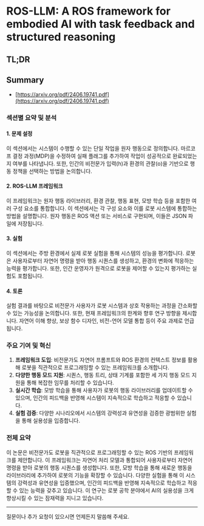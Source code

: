 # ROS-LLM: A ROS framework for embodied AI with task feedback and structured reasoning
## TL;DR
## Summary
- [https://arxiv.org/pdf/2406.19741.pdf](https://arxiv.org/pdf/2406.19741.pdf)

### 섹션별 요약 및 분석

#### 1. 문제 설정
이 섹션에서는 시스템이 수행할 수 있는 단일 작업을 원자 행동으로 정의합니다. 마르코프 결정 과정(MDP)을 수정하여 실패 플래그를 추가하여 작업이 성공적으로 완료되었는지 여부를 나타냅니다. 또한, 인간의 비전문가 입력(h)과 환경의 관찰(o)을 기반으로 행동 정책을 선택하는 방법을 논의합니다.

#### 2. ROS-LLM 프레임워크
이 프레임워크는 원자 행동 라이브러리, 환경 관찰, 행동 표현, 모방 학습 등을 포함한 여러 구성 요소를 통합합니다. 이 섹션에서는 각 구성 요소와 이를 로봇 시스템에 통합하는 방법을 설명합니다. 원자 행동은 ROS 액션 또는 서비스로 구현되며, 이들은 JSON 파일에 저장됩니다.

#### 3. 실험
이 섹션에서는 주방 환경에서 실제 로봇 실험을 통해 시스템의 성능을 평가합니다. 로봇은 사용자로부터 자연어 명령을 받아 행동 시퀀스를 생성하고, 환경의 변화에 적응하는 능력을 평가합니다. 또한, 인간 운영자가 원격으로 로봇을 제어할 수 있는지 평가하는 실험도 포함됩니다.

#### 4. 토론
실험 결과를 바탕으로 비전문가 사용자가 로봇 시스템과 상호 작용하는 과정을 간소화할 수 있는 가능성을 논의합니다. 또한, 현재 프레임워크의 한계와 향후 연구 방향을 제시합니다. 자연어 이해 향상, 보상 함수 디자인, 비전-언어 모델 통합 등이 주요 과제로 언급됩니다.

### 주요 기여 및 혁신
1. **프레임워크 도입**: 비전문가도 자연어 프롬프트와 ROS 환경의 컨텍스트 정보를 활용해 로봇을 직관적으로 프로그래밍할 수 있는 프레임워크를 소개합니다.
2. **다양한 행동 모드 지원**: 시퀀스, 행동 트리, 상태 기계를 포함한 세 가지 행동 모드 지원을 통해 복잡한 임무를 처리할 수 있습니다.
3. **실시간 학습**: 모방 학습을 통해 사용자가 로봇의 행동 라이브러리를 업데이트할 수 있으며, 인간의 피드백을 반영해 시스템이 지속적으로 학습하고 적응할 수 있습니다.
4. **실험 검증**: 다양한 시나리오에서 시스템의 강력성과 유연성을 검증한 광범위한 실험을 통해 실용성을 입증합니다.

### 전체 요약
이 논문은 비전문가도 로봇을 직관적으로 프로그래밍할 수 있는 ROS 기반의 프레임워크를 제안합니다. 이 프레임워크는 자연어 처리 모델과 통합되어 사용자로부터 자연어 명령을 받아 로봇의 행동 시퀀스를 생성합니다. 또한, 모방 학습을 통해 새로운 행동을 라이브러리에 추가하여 로봇의 기능을 확장할 수 있습니다. 다양한 실험을 통해 이 시스템의 강력성과 유연성을 입증했으며, 인간의 피드백을 반영해 지속적으로 학습하고 적응할 수 있는 능력을 갖추고 있습니다. 이 연구는 로봇 공학 분야에서 AI의 실용성을 크게 향상시킬 수 있는 잠재력을 지니고 있습니다.

---

질문이나 추가 요청이 있으시면 언제든지 말씀해 주세요.
